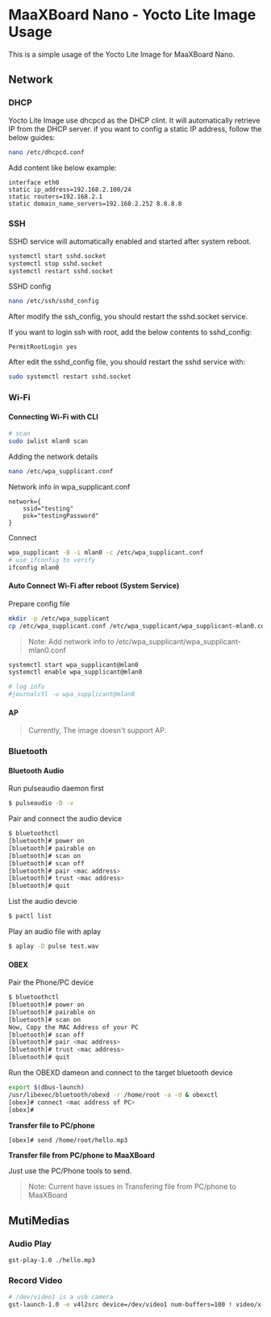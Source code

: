 # MaaXBoard Nano - Yocto Lite Image Usage

This is a simple usage of the Yocto Lite Image for MaaXBoard Nano.

## Network

### DHCP

Yocto Lite Image use dhcpcd as the DHCP clint. It will automatically retrieve IP from the DHCP server. if you want to config a static IP address, follow the below guides:

```bash
nano /etc/dhcpcd.conf
```
Add content like below example:

```
interface eth0
static ip_address=192.168.2.100/24
static routers=192.168.2.1
static domain_name_servers=192.168.2.252 8.8.8.8
```

### SSH

SSHD service will automatically enabled and started after system reboot.

```bash
systemctl start sshd.socket
systemctl stop sshd.socket
systemctl restart sshd.socket

```

SSHD config

```bash
nano /etc/ssh/sshd_config
```
After modify the ssh_config, you should restart the sshd.socket service.

If you want to login ssh with root, add the below contents to sshd_config:

```
PermitRootLogin yes
```

After edit the sshd_config file, you should restart the sshd service with:

```bash
sudo systemctl restart sshd.socket
```

### Wi-Fi

#### Connecting Wi-Fi with CLI

```bash
# scan
sudo iwlist mlan0 scan
```

Adding the network details

```bash
nano /etc/wpa_supplicant.conf
```

Network info in wpa_supplicant.conf

```
network={
    ssid="testing"
    psk="testingPassword"
}
```

Connect

```bash
wpa_supplicant -B -i mlan0 -c /etc/wpa_supplicant.conf
# use ifconfig to verify
ifconfig mlan0
```

#### Auto Connect Wi-Fi after reboot (System Service)

Prepare config file

```bash
mkdir -p /etc/wpa_supplicant
cp /etc/wpa_supplicant.conf /etc/wpa_supplicant/wpa_supplicant-mlan0.conf
```
> Note: Add network info to /etc/wpa_supplicant/wpa_supplicant-mlan0.conf

```bash
systemctl start wpa_supplicant@mlan0
systemctl enable wpa_supplicant@mlan0

# log info
#journalctl -u wpa_supplicant@mlan0
```

#### AP

> Currently, The image doesn't support AP.

### Bluetooth

#### Bluetooth Audio

Run pulseaudio daemon first

```bash
$ pulseaudio -D -v
```
Pair and connect the audio device

```bash
$ bluetoothctl
[bluetooth]# power on
[bluetooth]# pairable on
[bluetooth]# scan on
[bluetooth]# scan off
[bluetooth]# pair <mac address>
[bluetooth]# trust <mac address>
[bluetooth]# quit
```

List the audio devcie

```bash
$ pactl list
```

Play an audio file with aplay

```bash
$ aplay -D pulse test.wav
```

#### OBEX

Pair the Phone/PC device

```bash
$ bluetoothctl
[bluetooth]# power on
[bluetooth]# pairable on
[bluetooth]# scan on
Now, Copy the MAC Address of your PC
[bluetooth]# scan off
[bluetooth]# pair <mac address>
[bluetooth]# trust <mac address>
[bluetooth]# quit
```

Run the OBEXD dameon and connect to the target bluetooth device

```bash
export $(dbus-launch)
/usr/libexec/bluetooth/obexd -r /home/root -a -d & obexctl
[obex]# connect <mac address of PC>
[obex]#
```

**Transfer file to PC/phone**

```bash
[obex]# send /home/root/hello.mp3
```

**Transfer file from PC/phone to MaaXBoard**

Just use the PC/Phone tools to send.

> Note: Current have issues in Transfering file from PC/phone to MaaXBoard


## MutiMedias

### Audio Play

```
gst-play-1.0 ./hello.mp3
```

### Record Video

```bash
# /dev/video1 is a usb camera
gst-launch-1.0 -e v4l2src device=/dev/video1 num-buffers=100 ! video/x-raw,format=YUY2,framerate=30/1, width=640, height=480 ! videoconvert ! x264enc ! video/x-h264, profile=baseline ! mp4mux ! filesink location=output.mp4
```


